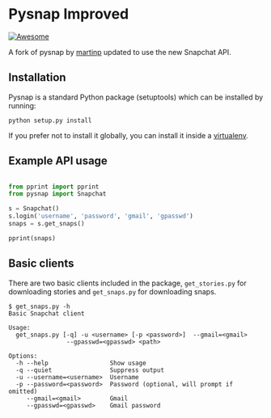 Pysnap Improved
===============

[![Awesome](https://cdn.rawgit.com/sindresorhus/awesome/d7305f38d29fed78fa85652e3a63e154dd8e8829/media/badge.svg)](https://github.com/sindresorhus/awesome)

A fork of pysnap by [martinp](https://github.com/martinp/pysnap) updated to
use the new Snapchat API. 

Installation
------------

Pysnap is a standard Python package (setuptools) which can be installed by
running:

    python setup.py install

If you prefer not to install it globally, you can install it inside a
[virtualenv](http://www.virtualenv.org/).

Example API usage
-----------------

```python

from pprint import pprint
from pysnap import Snapchat

s = Snapchat()
s.login('username', 'password', 'gmail', 'gpasswd')
snaps = s.get_snaps()

pprint(snaps)
```

Basic clients
-------------

There are two basic clients included in the package, `get_stories.py` for
downloading stories and `get_snaps.py` for downloading snaps.

    $ get_snaps.py -h
    Basic Snapchat client

    Usage:
      get_snaps.py [-q] -u <username> [-p <password>]  --gmail=<gmail>
                    --gpasswd=<gpasswd> <path>

    Options:
      -h --help                 Show usage
      -q --quiet                Suppress output
      -u --username=<username>  Username
      -p --password=<password>  Password (optional, will prompt if omitted)
         --gmail=<gmail>        Gmail
         --gpasswd=<gpasswd>    Gmail password
